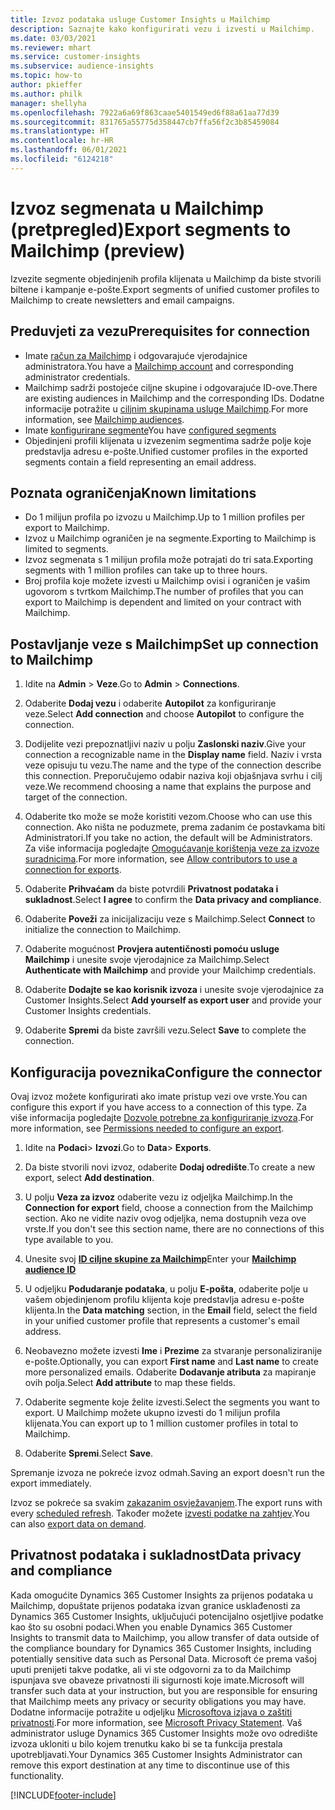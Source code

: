 ```yaml
---
title: Izvoz podataka usluge Customer Insights u Mailchimp
description: Saznajte kako konfigurirati vezu i izvesti u Mailchimp.
ms.date: 03/03/2021
ms.reviewer: mhart
ms.service: customer-insights
ms.subservice: audience-insights
ms.topic: how-to
author: pkieffer
ms.author: philk
manager: shellyha
ms.openlocfilehash: 7922a6a69f863caae5401549ed6f88a61aa77d39
ms.sourcegitcommit: 831765a55775d358447cb7ffa56f2c3b85459084
ms.translationtype: HT
ms.contentlocale: hr-HR
ms.lasthandoff: 06/01/2021
ms.locfileid: "6124218"
---
```

# <a name="export-segments-to-mailchimp-preview"></a><span data-ttu-id="18a24-103">Izvoz segmenata u Mailchimp (pretpregled)</span><span class="sxs-lookup"><span data-stu-id="18a24-103">Export segments to Mailchimp (preview)</span></span>

<span data-ttu-id="18a24-104">Izvezite segmente objedinjenih profila klijenata u Mailchimp da biste stvorili biltene i kampanje e-pošte.</span><span class="sxs-lookup"><span data-stu-id="18a24-104">Export segments of unified customer profiles to Mailchimp to create newsletters and email campaigns.</span></span>

## <a name="prerequisites-for-connection"></a><span data-ttu-id="18a24-105">Preduvjeti za vezu</span><span class="sxs-lookup"><span data-stu-id="18a24-105">Prerequisites for connection</span></span>

-   <span data-ttu-id="18a24-106">Imate [račun za Mailchimp](https://mailchimp.com/) i odgovarajuće vjerodajnice administratora.</span><span class="sxs-lookup"><span data-stu-id="18a24-106">You have a [Mailchimp account](https://mailchimp.com/) and corresponding administrator credentials.</span></span>
-   <span data-ttu-id="18a24-107">Mailchimp sadrži postojeće ciljne skupine i odgovarajuće ID-ove.</span><span class="sxs-lookup"><span data-stu-id="18a24-107">There are existing audiences in Mailchimp and the corresponding IDs.</span></span> <span data-ttu-id="18a24-108">Dodatne informacije potražite u [ciljnim skupinama usluge Mailchimp](https://mailchimp.com/help/create-audience/).</span><span class="sxs-lookup"><span data-stu-id="18a24-108">For more information, see [Mailchimp audiences](https://mailchimp.com/help/create-audience/).</span></span>
-   <span data-ttu-id="18a24-109">Imate [konfigurirane segmente](segments.md)</span><span class="sxs-lookup"><span data-stu-id="18a24-109">You have [configured segments](segments.md)</span></span>
-   <span data-ttu-id="18a24-110">Objedinjeni profili klijenata u izvezenim segmentima sadrže polje koje predstavlja adresu e-pošte.</span><span class="sxs-lookup"><span data-stu-id="18a24-110">Unified customer profiles in the exported segments contain a field representing an email address.</span></span>

## <a name="known-limitations"></a><span data-ttu-id="18a24-111">Poznata ograničenja</span><span class="sxs-lookup"><span data-stu-id="18a24-111">Known limitations</span></span>

- <span data-ttu-id="18a24-112">Do 1 milijun profila po izvozu u Mailchimp.</span><span class="sxs-lookup"><span data-stu-id="18a24-112">Up to 1 million profiles per export to Mailchimp.</span></span>
- <span data-ttu-id="18a24-113">Izvoz u Mailchimp ograničen je na segmente.</span><span class="sxs-lookup"><span data-stu-id="18a24-113">Exporting to Mailchimp is limited to segments.</span></span>
- <span data-ttu-id="18a24-114">Izvoz segmenata s 1 milijun profila može potrajati do tri sata.</span><span class="sxs-lookup"><span data-stu-id="18a24-114">Exporting segments with 1 million profiles can take up to three hours.</span></span> 
- <span data-ttu-id="18a24-115">Broj profila koje možete izvesti u Mailchimp ovisi i ograničen je vašim ugovorom s tvrtkom Mailchimp.</span><span class="sxs-lookup"><span data-stu-id="18a24-115">The number of profiles that you can export to Mailchimp is dependent and limited on your contract with Mailchimp.</span></span>

## <a name="set-up-connection-to-mailchimp"></a><span data-ttu-id="18a24-116">Postavljanje veze s Mailchimp</span><span class="sxs-lookup"><span data-stu-id="18a24-116">Set up connection to Mailchimp</span></span>

1. <span data-ttu-id="18a24-117">Idite na **Admin** > **Veze**.</span><span class="sxs-lookup"><span data-stu-id="18a24-117">Go to **Admin** > **Connections**.</span></span>

1. <span data-ttu-id="18a24-118">Odaberite **Dodaj vezu** i odaberite **Autopilot** za konfiguriranje veze.</span><span class="sxs-lookup"><span data-stu-id="18a24-118">Select **Add connection** and choose **Autopilot** to configure the connection.</span></span>

1. <span data-ttu-id="18a24-119">Dodijelite vezi prepoznatljivi naziv u polju **Zaslonski naziv**.</span><span class="sxs-lookup"><span data-stu-id="18a24-119">Give your connection a recognizable name in the **Display name** field.</span></span> <span data-ttu-id="18a24-120">Naziv i vrsta veze opisuju tu vezu.</span><span class="sxs-lookup"><span data-stu-id="18a24-120">The name and the type of the connection describe this connection.</span></span> <span data-ttu-id="18a24-121">Preporučujemo odabir naziva koji objašnjava svrhu i cilj veze.</span><span class="sxs-lookup"><span data-stu-id="18a24-121">We recommend choosing a name that explains the purpose and target of the connection.</span></span>

1. <span data-ttu-id="18a24-122">Odaberite tko može se može koristiti vezom.</span><span class="sxs-lookup"><span data-stu-id="18a24-122">Choose who can use this connection.</span></span> <span data-ttu-id="18a24-123">Ako ništa ne poduzmete, prema zadanim će postavkama biti Administratori.</span><span class="sxs-lookup"><span data-stu-id="18a24-123">If you take no action, the default will be Administrators.</span></span> <span data-ttu-id="18a24-124">Za više informacija pogledajte [Omogućavanje korištenja veze za izvoze suradnicima](connections.md#allow-contributors-to-use-a-connection-for-exports).</span><span class="sxs-lookup"><span data-stu-id="18a24-124">For more information, see [Allow contributors to use a connection for exports](connections.md#allow-contributors-to-use-a-connection-for-exports).</span></span>

1. <span data-ttu-id="18a24-125">Odaberite **Prihvaćam** da biste potvrdili **Privatnost podataka i sukladnost**.</span><span class="sxs-lookup"><span data-stu-id="18a24-125">Select **I agree** to confirm the **Data privacy and compliance**.</span></span>

1. <span data-ttu-id="18a24-126">Odaberite **Poveži** za inicijalizaciju veze s Mailchimp.</span><span class="sxs-lookup"><span data-stu-id="18a24-126">Select **Connect** to initialize the connection to Mailchimp.</span></span>

1. <span data-ttu-id="18a24-127">Odaberite mogućnost **Provjera autentičnosti pomoću usluge Mailchimp** i unesite svoje vjerodajnice za Mailchimp.</span><span class="sxs-lookup"><span data-stu-id="18a24-127">Select **Authenticate with Mailchimp** and provide your Mailchimp credentials.</span></span>

1. <span data-ttu-id="18a24-128">Odaberite **Dodajte se kao korisnik izvoza** i unesite svoje vjerodajnice za Customer Insights.</span><span class="sxs-lookup"><span data-stu-id="18a24-128">Select **Add yourself as export user** and provide your Customer Insights credentials.</span></span>

1. <span data-ttu-id="18a24-129">Odaberite **Spremi** da biste završili vezu.</span><span class="sxs-lookup"><span data-stu-id="18a24-129">Select **Save** to complete the connection.</span></span> 

## <a name="configure-the-connector"></a><span data-ttu-id="18a24-130">Konfiguracija poveznika</span><span class="sxs-lookup"><span data-stu-id="18a24-130">Configure the connector</span></span>

<span data-ttu-id="18a24-131">Ovaj izvoz možete konfigurirati ako imate pristup vezi ove vrste.</span><span class="sxs-lookup"><span data-stu-id="18a24-131">You can configure this export if you have access to a connection of this type.</span></span> <span data-ttu-id="18a24-132">Za više informacija pogledajte [Dozvole potrebne za konfiguriranje izvoza](export-destinations.md#set-up-a-new-export).</span><span class="sxs-lookup"><span data-stu-id="18a24-132">For more information, see [Permissions needed to configure an export](export-destinations.md#set-up-a-new-export).</span></span>

1. <span data-ttu-id="18a24-133">Idite na **Podaci**> **Izvozi**.</span><span class="sxs-lookup"><span data-stu-id="18a24-133">Go to **Data**> **Exports**.</span></span>

1. <span data-ttu-id="18a24-134">Da biste stvorili novi izvoz, odaberite **Dodaj odredište**.</span><span class="sxs-lookup"><span data-stu-id="18a24-134">To create a new export, select **Add destination**.</span></span>

1. <span data-ttu-id="18a24-135">U polju **Veza za izvoz** odaberite vezu iz odjeljka Mailchimp.</span><span class="sxs-lookup"><span data-stu-id="18a24-135">In the **Connection for export** field, choose a connection from the Mailchimp section.</span></span> <span data-ttu-id="18a24-136">Ako ne vidite naziv ovog odjeljka, nema dostupnih veza ove vrste.</span><span class="sxs-lookup"><span data-stu-id="18a24-136">If you don't see this section name, there are no connections of this type available to you.</span></span>

1. <span data-ttu-id="18a24-137">Unesite svoj **[ID ciljne skupine za Mailchimp](https://mailchimp.com/help/find-audience-id/)**</span><span class="sxs-lookup"><span data-stu-id="18a24-137">Enter your **[Mailchimp audience ID](https://mailchimp.com/help/find-audience-id/)**</span></span>

3. <span data-ttu-id="18a24-138">U odjeljku **Podudaranje podataka**, u polju **E-pošta**, odaberite polje u vašem objedinjenom profilu klijenta koje predstavlja adresu e-pošte klijenta.</span><span class="sxs-lookup"><span data-stu-id="18a24-138">In the **Data matching** section, in the **Email** field, select the field in your unified customer profile that represents a customer's email address.</span></span> 

1. <span data-ttu-id="18a24-139">Neobavezno možete izvesti **Ime** i **Prezime** za stvaranje personaliziranije e-pošte.</span><span class="sxs-lookup"><span data-stu-id="18a24-139">Optionally, you can export **First name** and **Last name** to create more personalized emails.</span></span> <span data-ttu-id="18a24-140">Odaberite **Dodavanje atributa** za mapiranje ovih polja.</span><span class="sxs-lookup"><span data-stu-id="18a24-140">Select **Add attribute** to map these fields.</span></span>

1. <span data-ttu-id="18a24-141">Odaberite segmente koje želite izvesti.</span><span class="sxs-lookup"><span data-stu-id="18a24-141">Select the segments you want to export.</span></span> <span data-ttu-id="18a24-142">U Mailchimp možete ukupno izvesti do 1 milijun profila klijenata.</span><span class="sxs-lookup"><span data-stu-id="18a24-142">You can export up to 1 million customer profiles in total to Mailchimp.</span></span>

1. <span data-ttu-id="18a24-143">Odaberite **Spremi**.</span><span class="sxs-lookup"><span data-stu-id="18a24-143">Select **Save**.</span></span>

<span data-ttu-id="18a24-144">Spremanje izvoza ne pokreće izvoz odmah.</span><span class="sxs-lookup"><span data-stu-id="18a24-144">Saving an export doesn't run the export immediately.</span></span>

<span data-ttu-id="18a24-145">Izvoz se pokreće sa svakim [zakazanim osvježavanjem](system.md#schedule-tab).</span><span class="sxs-lookup"><span data-stu-id="18a24-145">The export runs with every [scheduled refresh](system.md#schedule-tab).</span></span> <span data-ttu-id="18a24-146">Također možete [izvesti podatke na zahtjev](export-destinations.md#run-exports-on-demand).</span><span class="sxs-lookup"><span data-stu-id="18a24-146">You can also [export data on demand](export-destinations.md#run-exports-on-demand).</span></span> 

## <a name="data-privacy-and-compliance"></a><span data-ttu-id="18a24-147">Privatnost podataka i sukladnost</span><span class="sxs-lookup"><span data-stu-id="18a24-147">Data privacy and compliance</span></span>

<span data-ttu-id="18a24-148">Kada omogućite Dynamics 365 Customer Insights za prijenos podataka u Mailchimp, dopuštate prijenos podataka izvan granice usklađenosti za Dynamics 365 Customer Insights, uključujući potencijalno osjetljive podatke kao što su osobni podaci.</span><span class="sxs-lookup"><span data-stu-id="18a24-148">When you enable Dynamics 365 Customer Insights to transmit data to Mailchimp, you allow transfer of data outside of the compliance boundary for Dynamics 365 Customer Insights, including potentially sensitive data such as Personal Data.</span></span> <span data-ttu-id="18a24-149">Microsoft će prema vašoj uputi prenijeti takve podatke, ali vi ste odgovorni za to da Mailchimp ispunjava sve obaveze privatnosti ili sigurnosti koje imate.</span><span class="sxs-lookup"><span data-stu-id="18a24-149">Microsoft will transfer such data at your instruction, but you are responsible for ensuring that Mailchimp meets any privacy or security obligations you may have.</span></span> <span data-ttu-id="18a24-150">Dodatne informacije potražite u odjeljku [Microsoftova izjava o zaštiti privatnosti](https://go.microsoft.com/fwlink/?linkid=396732).</span><span class="sxs-lookup"><span data-stu-id="18a24-150">For more information, see [Microsoft Privacy Statement](https://go.microsoft.com/fwlink/?linkid=396732).</span></span>
<span data-ttu-id="18a24-151">Vaš administrator usluge Dynamics 365 Customer Insights može ovo odredište izvoza ukloniti u bilo kojem trenutku kako bi se ta funkcija prestala upotrebljavati.</span><span class="sxs-lookup"><span data-stu-id="18a24-151">Your Dynamics 365 Customer Insights Administrator can remove this export destination at any time to discontinue use of this functionality.</span></span>

[!INCLUDE[footer-include](../includes/footer-banner.md)]
